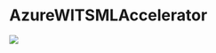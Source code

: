 # AzureWITSMLAccelerator

<a href="https://azuredeploy.net/?repository=https://github.com/JuliaBogdan/AzureWITSMLAcceleratorDeployment.git" target="_blank">
    <img src="https://azuredeploy.net/deploybutton.png"/>
</a>
